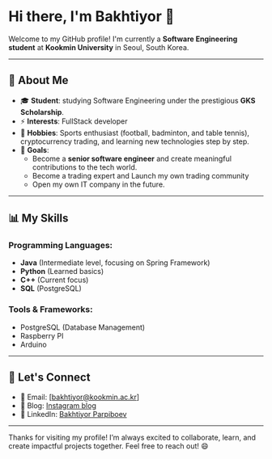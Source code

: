# Hi there, I'm Bakhtiyor 👋

Welcome to my GitHub profile! I'm currently a **Software Engineering student** at **Kookmin University** in Seoul, South Korea.

---

## 🚀 About Me
- 🎓 **Student**: studying Software Engineering under the prestigious **GKS Scholarship**.
- ⚡ **Interests**: FullStack developer
- 🚨 **Hobbies**: Sports enthusiast (football, badminton, and table tennis), cryptocurrency trading, and learning new technologies step by step.
- 🔮 **Goals**:
  - Become a **senior software engineer** and create meaningful contributions to the tech world.
  - Become a trading expert and Launch my own trading community
  - Open my own IT company in the future.

---

## 📊 My Skills
### Programming Languages:
- **Java** (Intermediate level, focusing on Spring Framework)
- **Python** (Learned basics)
- **C++** (Current focus)
- **SQL** (PostgreSQL)

### Tools & Frameworks:
- PostgreSQL (Database Management)
- Raspberry PI
- Arduino
  
---

## 🔧 Let's Connect
- 📧 Email: [bakhtiyor@kookmin.ac.kr]
- 📝 Blog: [Instagram blog](https://www.instagram.com/bakhtiyor.p/)
- 👤 LinkedIn: [Bakhtiyor Parpiboev](https://www.linkedin.com/in/bakhtiyor-parpiboev-2b4849326/)

---

Thanks for visiting my profile! I’m always excited to collaborate, learn, and create impactful projects together. Feel free to reach out! 😄
